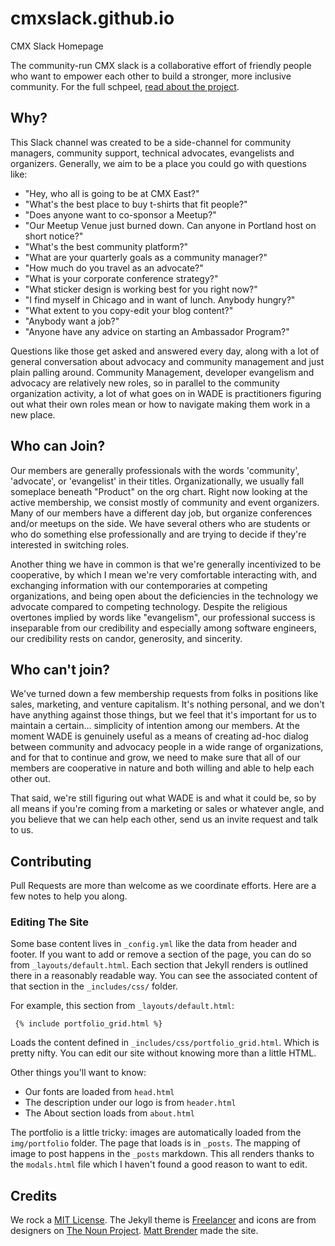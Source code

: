 # cmxslack.github.io
CMX Slack Homepage

The community-run CMX slack is a collaborative effort of friendly people who want to empower each other to build a stronger, more inclusive community. For the full schpeel, [read about the project](https://github.com/cmxslack/getting-started).

## Why?
This Slack channel was created to be a side-channel for community managers, community support, technical advocates, evangelists and
organizers. Generally, we aim to be a place you could go with questions like:

* "Hey, who all is going to be at CMX East?"
* "What's the best place to buy t-shirts that fit people?"
* "Does anyone want to co-sponsor a Meetup?"
* "Our Meetup Venue just burned down. Can anyone in Portland host on short notice?"
* "What's the best community platform?"
* "What are your quarterly goals as a community manager?"
* "How much do you travel as an advocate?"
* "What is your corporate conference strategy?"
* "What sticker design is working best for you right now?"
* "I find myself in Chicago and in want of lunch. Anybody hungry?"
* "What extent to you copy-edit your blog content?"
* "Anybody want a job?"
* "Anyone have any advice on starting an Ambassador Program?"

Questions like those get asked and answered every day, along with a lot
of general conversation about advocacy and community management and just plain
palling around. Community Management, developer evangelism and advocacy are relatively new roles, so
in parallel to the community organization activity, a lot of what goes on in
WADE is practitioners figuring out what their own roles mean or how to navigate
making them work in a new place.

## Who can Join?
Our members are generally professionals with the words 'community', 'advocate',
or 'evangelist' in their titles. Organizationally, we usually fall someplace
beneath "Product" on the org chart. Right now looking at the active membership,
we consist mostly of community and event organizers. Many of our members have a
different day job, but organize conferences and/or meetups on the side. We have
several others who are students or who do something else professionally and are
trying to decide if they're interested in switching roles.

Another thing we have in common is that we're generally incentivized to be
cooperative, by which I mean we're very comfortable interacting with, and
exchanging information with our contemporaries at competing organizations, and
being open about the deficiencies in the technology we advocate compared to
competing technology. Despite the religious overtones implied by words like
"evangelism", our professional success is inseparable from our credibility and
especially among software engineers, our credibility rests on candor,
generosity, and sincerity.

## Who can't join?
We've turned down a few membership requests from folks in positions like sales,
marketing, and venture capitalism. It's nothing personal, and we don't have
anything against those things, but we feel that it's important for us to
maintain a certain... simplicity of intention among our members.  At the
moment WADE is genuinely useful as a means of creating ad-hoc dialog between
community and advocacy people in a wide range of organizations, and for that to
continue and grow, we need to make sure that all of our members are cooperative
in nature and both willing and able to help each other out.

That said, we're still figuring out what WADE is and what it could be, so by
all means if you're coming from a marketing or sales or whatever angle, and you
believe that we can help each other, send us an invite request and talk to us.

## Contributing

Pull Requests are more than welcome as we coordinate efforts. Here are a few notes to help you along.

### Editing The Site

Some base content lives in `_config.yml` like the data from header and footer. If you want to add or remove a section of the page, you can do so from `_layouts/default.html`. Each section that Jekyll renders is outlined there in a reasonably readable way. You can see the associated content of that section in the `_includes/css/` folder.

For example, this section from `_layouts/default.html`:

     {% include portfolio_grid.html %}

Loads the content defined in `_includes/css/portfolio_grid.html`. Which is pretty nifty. You can edit our site without knowing more than a little HTML.

Other things you'll want to know:

* Our fonts are loaded from `head.html`
* The description under our logo is from `header.html`
* The About section loads from `about.html`

The portfolio is a little tricky: images are automatically loaded from the `img/portfolio` folder. The page that loads is in `_posts`. The mapping of image to post happens in the `_posts` markdown. This all renders thanks to the `modals.html` file which I haven't found a good reason to want to edit.

## Credits

We rock a [MIT License]([LICENSE]). The Jekyll theme is [Freelancer](http://jekyllthemes.org/themes/freelancer/) and icons are from designers on [The Noun Project](http://thenounproject.com). [Matt Brender](http://github.com/mjbrender) made the site.
